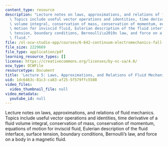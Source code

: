 ```yaml
---
content_type: resource
description: "Lecture notes on laws, approximations, and relations of fluid mechanics.\
  \ Topics include useful vector operations and identities, time derivative of a fluid\
  \ volume integral, conservation of mass, conservation of momentum, equations of\
  \ motion for inviscid fluid, Eulerian description of the fluid interface, surface\
  \ tension, boundary conditions, Bernoulli\u2019s law, and force on a body in a magnetic\
  \ fluid."
file: /ol-ocw-studio-app/courses/6-642-continuum-electromechanics-fall-2008/1dc6463c81c3ca83af255f579ffc5588_lec05_f08.pdf
file_size: 2229669
file_type: application/pdf
learning_resource_types: []
license: https://creativecommons.org/licenses/by-nc-sa/4.0/
ocw_type: OCWFile
resourcetype: Document
title: 'Lecture 5: Laws, Approximations, and Relations of Fluid Mechanics'
uid: 1dc6463c-81c3-ca83-af25-5f579ffc5588
video_files:
  video_thumbnail_file: null
video_metadata:
  youtube_id: null
---
```

Lecture notes on laws, approximations, and relations of fluid mechanics. Topics include useful vector operations and identities, time derivative of a fluid volume integral, conservation of mass, conservation of momentum, equations of motion for inviscid fluid, Eulerian description of the fluid interface, surface tension, boundary conditions, Bernoulli’s law, and force on a body in a magnetic fluid.